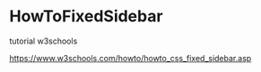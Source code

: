 # HowToFixedSidebar
 tutorial w3schools

 https://www.w3schools.com/howto/howto_css_fixed_sidebar.asp
